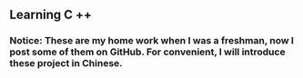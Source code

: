 ## Learning C ++

### Notice: These are my home work when I was a freshman, now I post some of them on GitHub.  For convenient, I will introduce these project in Chinese.

 



